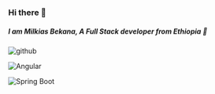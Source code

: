 ### Hi there 👋

##### I am Milkias Bekana, A Full Stack developer from Ethiopia 👋

![github](https://img.shields.io/badge/GitHub-000000?style=for-the-badge&logo=GitHub&logoColor=white)

![Angular](https://img.shields.io/badge/Angular-DD0031?style=for-the-badge&logo=Angular&logoColor=white)

![Spring Boot](https://img.shields.io/badge/Spring-Boot-6DB33F?style=for-the-badge&logo=Spring-Boot&logoColor=white)
